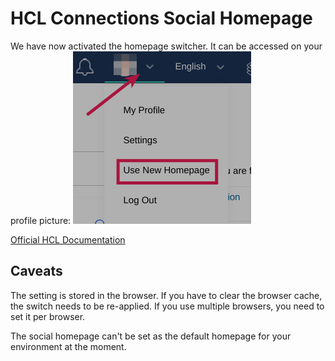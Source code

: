 # HCL Connections Social Homepage

We have now activated the homepage switcher. It can be accessed on your profile picture:
![Homepage Switcher](/assets/images/screen-shots/connections/homepage-switcher.png)

[Official HCL Documentation](https://help.hcltechsw.com/connections/v65/user/homepage/hframe.html)

## Caveats

The setting is stored in the browser. If you have to clear the browser cache, the switch needs to be re-applied. If you use multiple browsers, you need to set it per browser.

The social homepage can't be set as the default homepage for your environment at the moment.
